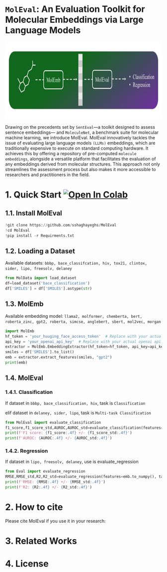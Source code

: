 # `MolEval`: An Evaluation Toolkit for Molecular Embeddings via Large Language Models

<div align="center">
  <img src="misc/MolEval.jpg" width="900" height="250" alt="MolEval Logo">
</div>

Drawing on the precedents set by `SentEval`—a toolkit designed to assess sentence embeddings— and `MoleculeNet`, a benchmark suite for molecular machine learning, we introduce MolEval. MolEval innovatively tackles the issue of evaluating large language models `(LLMs)` embeddings, which are traditionally expensive to execute on standard computing hardware. It achieves this by offering a repository of pre-computed `molecule embeddings`, alongside a versatile platform that facilitates the evaluation of any embeddings derived from molecular structures. This approach not only streamlines the assessment process but also makes it more accessible to researchers and practitioners in the field.
# 1. Quick Start [![Open In Colab](https://colab.research.google.com/assets/colab-badge.svg)](https://colab.research.google.com/drive/1Uk_rhjIFjr-uOu2j4QHntyPwGDaMrfRZ?usp=sharing)

## 1.1. Install MolEval
```python
!git clone https://github.com/sshaghayeghs/MolEval
!cd MolEval
!pip install -r Requirments.txt
```

## 1.2. Loading a Dataset
Available datasets: `bbbp, bace_classifcation, hiv, tox21, clintox, sider, lipo, freesolv, delaney`
```python
from MolData import load_dataset
df=load_dataset('bace_classification')
df['SMILES'] = df['SMILES'].astype(str)
```
## 1.3. MolEmb 
Available embedding model: `llama2, molformer, chemberta, bert, roberta_zinc, gpt2, roberta, simcse, anglebert, sbert, mol2vec, morgan`
```python
import MolEmb
hf_token = 'your_huuging_face_access_token'  # Replace with your actual HF token
api_key = 'your_openai_api_key'  # Replace with your actual openai api key
extractor = MolEmb.EmbeddingExtractor(hf_token=hf_token, api_key=api_key)
smiles = df['SMILES'].to_list()
emb = extractor.extract_features(smiles, "gpt2")
print(emb)
```

## 1.4. MolEval
### 1.4.1. Classification
If dataset in `bbbp, bace_classification, hiv`, task is `Classification`

elif dataset in `delaney, sider, lipo`, task is `Multi-task Classification`
```python
from MolEval import evaluate_classification
f1_score,f1_score_std,AUROC,AUROC_std=evaluate_classification(features=emb.to_numpy(), targets=df.drop(columns=['SMILES']).to_numpy(), n_splits=5, task='Classification')
print(f'F1 score: {f1_score:.4f} +/- {f1_score_std:.4f}')
print(f'AUROC: {AUROC:.4f} +/- {AUROC_std:.4f}')
```

### 1.4.2. Regression
If dataset in `lipo, freesolv, delaney`, use is evaluate_regression

```python
from Eval import evaluate_regression
RMSE,RMSE_std,R2,R2_std=evaluate_regression(features=emb.to_numpy(), targets=df.drop(columns=['SMILES']).to_numpy(), n_splits=5)
print(f'RMSE: {RMSE:.4f} +/- {RMSE_std:.4f}')
print(f'R2: {R2:.4f} +/- {R2_std:.4f}')
```

# 2. How to cite
Please cite MolEval if you use it in your research: 


# 3. Related Works

# 4. License



